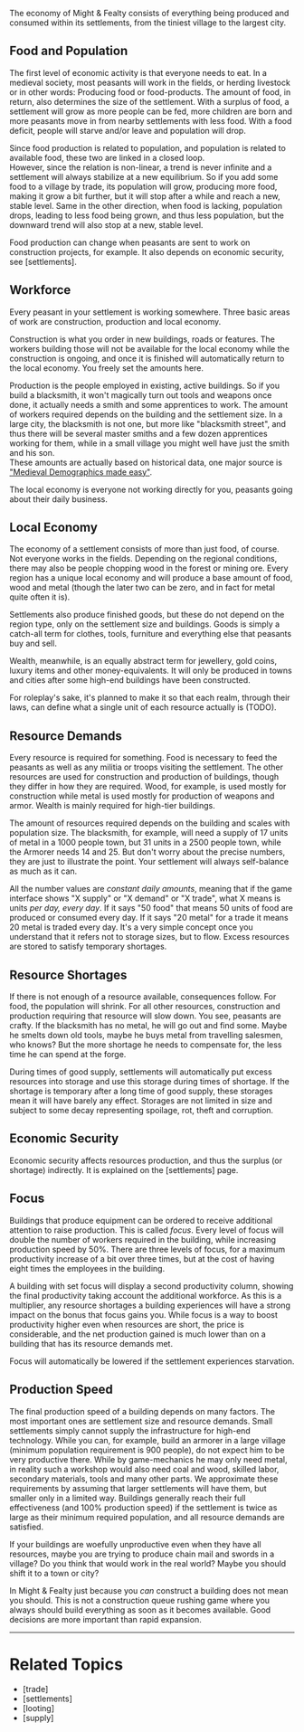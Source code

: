The economy of Might & Fealty consists of everything being produced and consumed within its settlements, from the tiniest
village to the largest city.


Food and Population
-------------------

The first level of economic activity is that everyone needs to eat. In a medieval society, most peasants will work in the fields,
or herding livestock or in other words: Producing food or food-products. The amount of food, in return, also determines the
size of the settlement. With a surplus of food, a settlement will grow as more people can be fed, more children are born and
more peasants move in from nearby settlements with less food. With a food deficit, people will starve and/or leave and population
will drop.

Since food production is related to population, and population is related to available food, these two are linked in a closed loop.  
However, since the relation is non-linear, a trend is never infinite and a settlement will always stabilize at a new equilibrium. So if you add some food to a village by trade, its population will grow, producing more food, making it grow a bit further, but it will stop after a while and reach a new, stable level. Same in the other direction, when food is lacking, population drops, leading to less food being grown, and thus less population, but the downward trend will also stop at a new, stable level.

Food production can change when peasants are sent to work on construction projects, for example. It also depends on economic security, see [settlements].


Workforce
---------

Every peasant in your settlement is working somewhere. Three basic areas of work are construction, production and local economy.

Construction is what you order in new buildings, roads or features. The workers building those will not be available for the local economy while the construction is ongoing, and once it is finished will automatically return to the local economy. You freely set the amounts here.

Production is the people employed in existing, active buildings. So if you build a blacksmith, it won't magically turn out tools and weapons once done, it actually needs a smith and some apprentices to work. The amount of workers required depends on the building and the settlement size. In a large city, the blacksmith is not one, but more like "blacksmith street", and thus there will be several master smiths and a few dozen apprentices working for them, while in a small village you might well have just the smith and his son.  
These amounts are actually based on historical data, one major source is ["Medieval Demographics made easy"](http://www222.pair.com/sjohn/blueroom/demog.htm).

The local economy is everyone not working directly for you, peasants going about their daily business.


Local Economy
-------------

The economy of a settlement consists of more than just food, of course. Not everyone works in the fields. Depending on the regional conditions, there may also be people chopping wood in the forest or mining ore. Every region has a unique local economy and will produce a base amount of food, wood and metal (though the later two can be zero, and in fact for metal quite often it is).

Settlements also produce finished goods, but these do not depend on the region type, only on the settlement size and buildings. Goods is simply a catch-all term for clothes, tools, furniture and everything else that peasants buy and sell.

Wealth, meanwhile, is an equally abstract term for jewellery, gold coins, luxury items and other money-equivalents. It will only be produced in towns and cities after some high-end buildings have been constructed.

For roleplay's sake, it's planned to make it so that each realm, through their laws, can define what a single unit of each resource actually is (TODO).


Resource Demands
----------------

Every resource is required for something. Food is necessary to feed the peasants as well as any militia or troops visiting the settlement. The other resources are used for construction and production of buildings, though they differ in how they are required. Wood, for example, is used mostly for construction while metal is used mostly for production of weapons and armor. Wealth is mainly required for high-tier buildings.

The amount of resources required depends on the building and scales with population size. The blacksmith, for example, will need a supply of 17 units of metal in a 1000 people town, but 31 units in a 2500 people town, while the Armorer needs 14 and 25. But don't worry about the precise numbers, they are just to illustrate the point. Your settlement will always self-balance as much as it can.

All the number values are *constant daily amounts*, meaning that if the game interface shows "X supply" or "X demand" or "X trade", what X means is units *per day, every day*. If it says "50 food" that means 50 units of food are produced or consumed every day. If it says "20 metal" for a trade it means 20 metal is traded every day. It's a very simple concept once you understand that it refers not to storage sizes, but to flow. Excess resources are stored to satisfy temporary shortages.


Resource Shortages
------------------

If there is not enough of a resource available, consequences follow. For food, the population will shrink. For all other resources, construction and production requiring that resource will slow down. You see, peasants are crafty. If the blacksmith has no metal, he will go out and find some. Maybe he smelts down old tools, maybe he buys metal from travelling salesmen, who knows? But the more shortage he needs to compensate for, the less time he can spend at the forge.

During times of good supply, settlements will automatically put excess resources into storage and use this storage during times of shortage. If the shortage is temporary after a long time of good supply, these storages mean it will have barely any effect. Storages are not limited in size and subject to some decay representing spoilage, rot, theft and corruption.


Economic Security
-----------------

Economic security affects resources production, and thus the surplus (or shortage) indirectly. It is explained on the [settlements] page.


Focus
-----

Buildings that produce equipment can be ordered to receive additional attention to raise production. This is called *focus*. Every level of focus will double the number of workers required in the building, while increasing production speed by 50%. There are three levels of focus, for a maximum productivity increase of a bit over three times, but at the cost of having eight times the employees in the building.

A building with set focus will display a second productivity column, showing the final productivity taking account the additional workforce. As this is a multiplier, any resource shortages a building experiences will have a strong impact on the bonus that focus gains you. While focus is a way to boost productivity higher even when resources are short, the price is considerable, and the net production gained is much lower than on a building that has its resource demands met.

Focus will automatically be lowered if the settlement experiences starvation.


Production Speed
----------------

The final production speed of a building depends on many factors. The most important ones are settlement size and resource demands. Small settlements simply cannot supply the infrastructure for high-end technology. While you can, for example, build an armorer in a large village (minimum population requirement is 900 people), do not expect him to be very productive there. While by game-mechanics he may only need metal, in reality such a workshop would also need coal and wood, skilled labor, secondary materials, tools and many other parts. We approximate these requirements by assuming that larger settlements will have them, but smaller only in a limited way.
Buildings generally reach their full effectiveness (and 100% production speed) if the settlement is twice as large as their minimum required population, and all resource demands are satisfied.

If your buildings are woefully unproductive even when they have all resources, maybe you are trying to produce chain mail and swords in a village? Do you think that would work in the real world? Maybe you should shift it to a town or city?

In Might & Fealty just because you *can* construct a building does not mean you should. This is not a construction queue rushing game where you always should build everything as soon as it becomes available. Good decisions are more important than rapid expansion.


---

Related Topics
==============
* [trade]
* [settlements]
* [looting]
* [supply]

